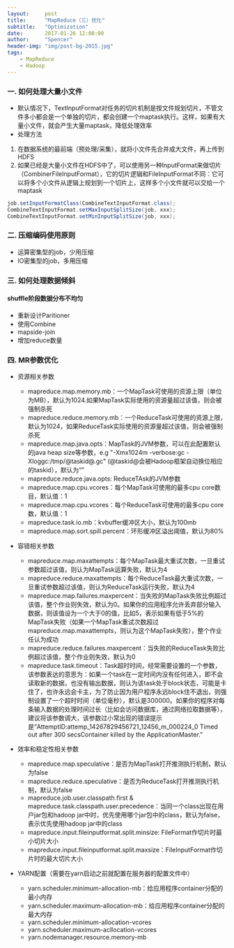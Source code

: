 ```yaml
---
layout:     post
title:      "MapReduce（三）优化"
subtitle:   "Optimization"
date:       2017-01-26 12:00:00
author:     "Spencer"
header-img: "img/post-bg-2015.jpg"
tags:
    - MapReduce
    - Hadoop
---
```


### 一. 如何处理大量小文件
* 默认情况下，TextInputFormat对任务的切片机制是按文件规划切片，不管文件多小都会是一个单独的切片，都会创建一个maptask执行。这样，如果有大量小文件，就会产生大量maptask，降低处理效率
* 处理方法
1. 在数据系统的最前端（预处理/采集），就将小文件先合并成大文件，再上传到HDFS
2. 如果已经是大量小文件在HDFS中了，可以使用另一种InputFormat来做切片（CombinerFileInputFormat），它的切片逻辑和FileInputFormat不同：它可以将多个小文件从逻辑上规划到一个切片上，这样多个小文件就可以交给一个maptask
```java
job.setInputFormatClass(CombineTextInputFormat.class);
CombineTextInputFormat.setMaxInputSplitSize(job, xxx);
CombineTextInputFormat.setMinInputSplitSize(job, xxx);
```

### 二. 压缩编码使用原则
* 运算密集型的job，少用压缩
* IO密集型的job，多用压缩


### 三. 如何处理数据倾斜
#### shuffle阶段数据分布不均匀
* 重新设计Paritioner
* 使用Combine
* mapside-join
* 增加reduce数量

### 四. MR参数优化

* 资源相关参数
    * mapreduce.map.memory.mb：一个MapTask可使用的资源上限（单位为MB），默认为1024.如果MapTask实际使用的资源量超过该值，则会被强制杀死
    * mapreduce.reduce.memory.mb：一个ReduceTask可使用的资源上限，默认为1024，如果ReduceTask实际使用的资源量超过该值，则会被强制杀死
    * mapreduce.map.java.opts：MapTask的JVM参数，可以在此配置默认的java heap size等参数，e.g "-Xmx1024m   -verbose:gc  -Xloggc:/tmp/@taskid@.gc" (@taskid@会被Hadoop框架自动换位相应的taskid），默认为“”
    * mapreduce.reduce.java.opts: ReduceTAsk的JVM参数
    * mapreduce.map.cpu.vcores：每个MapTask可使用的最多cpu core数目，默认值：1
    * mapreduce.map.cpu.vcores：每个ReduceTask可使用的最多cpu core数，默认值：1
    * mapreduce.task.io.mb：kvbuffer缓冲区大小，默认为100mb
    * mapreduce.map.sort.spill.percent：环形缓冲区溢出阈值，默认为80%

* 容错相关参数
    * mapreduce.map.maxattempts：每个MapTask最大重试次数，一旦重试参数超过该值，则认为MapTask运算失败，默认为4
    * mapreduce.reduce.maxattempts：每个ReduceTask最大重试次数，一旦重试参数超过该值，则认为ReduceTask运行失败，默认为4
    * mapreduce.map.failures.maxpercent：当失败的MapTask失败比例超过该值，整个作业则失效，默认为0。如果你的应用程序允许丢弃部分输入数据，则该值设为一个大于0的值，比如5，表示如果有低于5%的MapTask失败（如果一个MapTask重试次数超过mapreduce.map.maxattempts，则认为这个MapTask失败），整个作业任认为成功
    * mapreduce.reduce.failures.maxpercent：当失败的ReduceTask失败比例超过该值，整个作业则失效，默认为0
    * mapreduce.task.timeout：Task超时时间，经常需要设置的一个参数，该参数表达的意思为：如果一个task在一定时间内没有任何进入，即不会读取新的数据，也没有输出数据，则认为该task处于block状态，可能是卡住了，也许永远会卡主，为了防止因为用户程序永远block住不退出，则强制设置了一个超时时间（单位毫秒），默认是300000。如果你的程序对每条输入数据的处理时间过长（比如会访问数据库，通过网络拉取数据等），建议将该参数调大，该参数过小常出现的错误提示是“AttemptID:attemp_14267829456721_12456_m_000224_0 Timed out after 300 secsContainer killed by the ApplicationMaster."

* 效率和稳定性相关参数
    * mapreduce.map.speculative：是否为MapTask打开推测执行机制，默认为false
    * mapreduce.reduce.speculative：是否为ReduceTask打开推测执行机制，默认为false
    * mapreduce.job.user.classpath.first & mapreduce.task.classpath.user.precedence：当同一个class出现在用户jar包和hadoop jar中时，优先使用哪个jar包中的class，默认为false，表示优先使用hadoop jar中的class
    * mapreduce.input.fileinputformat.split.minsize: FileFormat作切片时最小切片大小
    * mapreduce.input.fileinputformat.split.maxsize：FileInputFormat作切片时的最大切片大小

* YARN配置（需要在yarn启动之前就配置在服务器的配置文件中）
    * yarn.scheduler.minimum-allocation-mb：给应用程序container分配的最小内存
    * yarn.scheduler.maximum-allocation-mb：给应用程序container分配的最大内存
    * yarn.scheduler.minimum-allocation-vcores
    * yarn.scheduler.maximum-acllocation-vcores
    * yarn.nodemanager.resource.memory-mb


